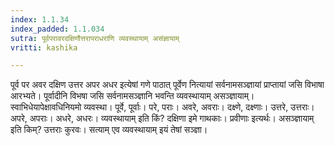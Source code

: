 ```yaml
---
index: 1.1.34
index_padded: 1.1.034
sutra: पूर्वपरावरदक्षिणौत्तरापराधराणि व्यवस्थायाम् असंज्ञायाम्
vritti: kashika

---
```

पूर्व पर अवर दक्षिण उत्तर अपर अधर इत्येषां गणे पाठात् पूर्वेण नित्यायां सर्वनामसञ्ज्ञायां प्राप्तायां जसि विभाषा आरभ्यते। पूर्वादीनि विभषा जसि सर्वनामसञ्ज्ञानि भवन्ति व्यवस्थायाम् असञ्ज्ञायाम्। स्वाभिधेयापेक्षावधिनियमो व्यवस्था। पूर्वे, पूर्वाः। परे, पराः। अवरे, अवराः। दक्ष्णे, दक्ष्णाः। उत्तरे, उत्तराः। अपरे, अपराः। अधरे, अधरः। व्यवस्थायाम् इति किं? दक्षिणा इमे गाथकाः। प्रवीणाः इत्यर्थः। असञ्ज्ञायाम् इति किम्? उत्तराः कुरवः। सत्याम् एव व्यवस्थायाम् इयं तेषां सञ्ज्ञा।